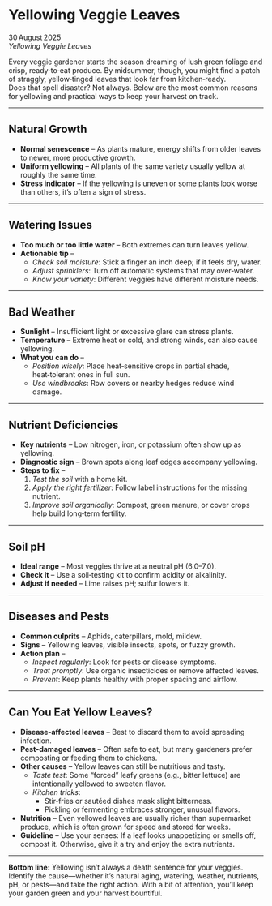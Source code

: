 # **Yellowing Veggie Leaves**

30 August 2025  
*Yellowing Veggie Leaves*

Every veggie gardener starts the season dreaming of lush green foliage and crisp, ready‑to‑eat produce. By midsummer, though, you might find a patch of straggly, yellow‑tinged leaves that look far from kitchen‑ready.  
Does that spell disaster? Not always. Below are the most common reasons for yellowing and practical ways to keep your harvest on track.

---

## **Natural Growth**

- **Normal senescence** – As plants mature, energy shifts from older leaves to newer, more productive growth.  
- **Uniform yellowing** – All plants of the same variety usually yellow at roughly the same time.  
- **Stress indicator** – If the yellowing is uneven or some plants look worse than others, it’s often a sign of stress.

---

## **Watering Issues**

- **Too much or too little water** – Both extremes can turn leaves yellow.  
- **Actionable tip** –  
  - *Check soil moisture*: Stick a finger an inch deep; if it feels dry, water.  
  - *Adjust sprinklers*: Turn off automatic systems that may over‑water.  
  - *Know your variety*: Different veggies have different moisture needs.

---

## **Bad Weather**

- **Sunlight** – Insufficient light or excessive glare can stress plants.  
- **Temperature** – Extreme heat or cold, and strong winds, can also cause yellowing.  
- **What you can do** –  
  - *Position wisely*: Place heat‑sensitive crops in partial shade, heat‑tolerant ones in full sun.  
  - *Use windbreaks*: Row covers or nearby hedges reduce wind damage.

---

## **Nutrient Deficiencies**

- **Key nutrients** – Low nitrogen, iron, or potassium often show up as yellowing.  
- **Diagnostic sign** – Brown spots along leaf edges accompany yellowing.  
- **Steps to fix** –  
  1. *Test the soil* with a home kit.  
  2. *Apply the right fertilizer*: Follow label instructions for the missing nutrient.  
  3. *Improve soil organically*: Compost, green manure, or cover crops help build long‑term fertility.

---

## **Soil pH**

- **Ideal range** – Most veggies thrive at a neutral pH (6.0–7.0).  
- **Check it** – Use a soil‑testing kit to confirm acidity or alkalinity.  
- **Adjust if needed** – Lime raises pH; sulfur lowers it.

---

## **Diseases and Pests**

- **Common culprits** – Aphids, caterpillars, mold, mildew.  
- **Signs** – Yellowing leaves, visible insects, spots, or fuzzy growth.  
- **Action plan** –  
  - *Inspect regularly*: Look for pests or disease symptoms.  
  - *Treat promptly*: Use organic insecticides or remove affected leaves.  
  - *Prevent*: Keep plants healthy with proper spacing and airflow.

---

## **Can You Eat Yellow Leaves?**

- **Disease‑affected leaves** – Best to discard them to avoid spreading infection.  
- **Pest‑damaged leaves** – Often safe to eat, but many gardeners prefer composting or feeding them to chickens.  
- **Other causes** – Yellow leaves can still be nutritious and tasty.  
  - *Taste test*: Some “forced” leafy greens (e.g., bitter lettuce) are intentionally yellowed to sweeten flavor.  
  - *Kitchen tricks*:  
    - Stir‑fries or sautéed dishes mask slight bitterness.  
    - Pickling or fermenting embraces stronger, unusual flavors.  
- **Nutrition** – Even yellowed leaves are usually richer than supermarket produce, which is often grown for speed and stored for weeks.  
- **Guideline** – Use your senses: If a leaf looks unappetizing or smells off, compost it. Otherwise, give it a try and enjoy the extra nutrients.

---

**Bottom line:** Yellowing isn’t always a death sentence for your veggies. Identify the cause—whether it’s natural aging, watering, weather, nutrients, pH, or pests—and take the right action. With a bit of attention, you’ll keep your garden green and your harvest bountiful.